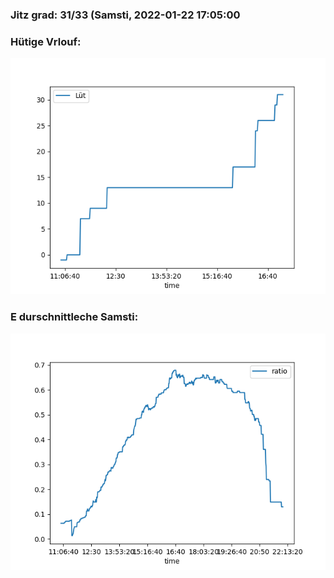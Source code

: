 ### Jitz grad: 31/33 (Samsti, 2022-01-22 17:05:00

### Hütige Vrlouf:
![Graph](Today.png)

### E durschnittleche Samsti:
![Graph](Samsti.png)